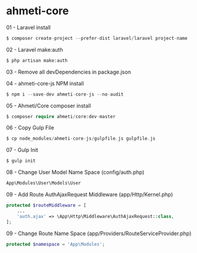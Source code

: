 # ahmeti-core

01 - Laravel install
```php
$ composer create-project --prefer-dist laravel/laravel project-name
```

02 - Laravel make:auth
```php
$ php artisan make:auth
```

03 - Remove all devDependencies in package.json

04 - ahmeti-core-js NPM install
```php
$ npm i --save-dev ahmeti-core-js --no-audit
```

05 - Ahmeti/Core composer install
```php
$ composer require ahmeti/core:dev-master
```

06 - Copy Gulp File
```php
$ cp node_modules/ahmeti-core-js/gulpfile.js gulpfile.js
```

07 - Gulp Init
```php
$ gulp init
```

08 - Change User Model Name Space (config/auth.php)
```php
App\Modules\User\Models\User
```

09 - Add Route AuthAjaxRequest Middleware (app/Http/Kernel.php)
```php
protected $routeMiddleware = [
    ...
    'auth.ajax' => \App\Http\Middleware\AuthAjaxRequest::class,
];
```

09 - Change Route Name Space (app/Providers/RouteServiceProvider.php)
```php
protected $namespace = 'App\Modules';
```

